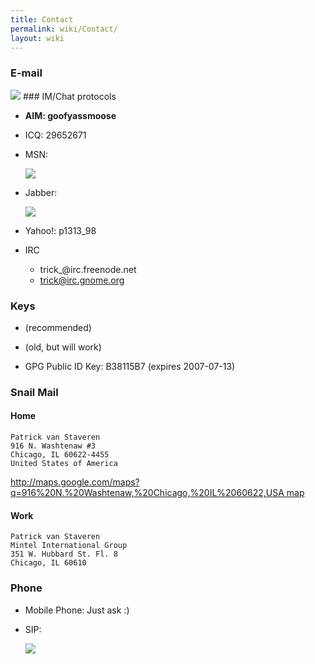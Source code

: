 ```yaml
---
title: Contact
permalink: wiki/Contact/
layout: wiki
---
```


### E-mail

<html>
<img src="/util/textimage.php?text=trick.fancy-a.vanstaveren.us&size=10">

</html>
### IM/Chat protocols

-   **AIM: goofyassmoose**
-   ICQ: 29652671
-   MSN:
    <html>
    <img src="/util/textimage.php?text=p_vanstaveren.fancy-a.hotmail.com&size=10">

    </html>
-   Jabber:
    <html>
    <img src="/util/textimage.php?text=goofyassmoose.fancy-a.jabber.org&size=10">

    </html>
-   Yahoo!: p1313\_98
-   IRC
    -   trick\_@irc.freenode.net
    -   trick@irc.gnome.org

### Keys

-   (recommended)

-   (old, but will work)

-   GPG Public ID Key: B38115B7 (expires 2007-07-13)

### Snail Mail

#### Home

`Patrick van Staveren`  
`916 N. Washtenaw #3`  
`Chicago, IL 60622-4455`  
`United States of America`

[http://maps.google.com/maps?q=916%20N.%20Washtenaw,%20Chicago,%20IL%2060622,USA
map](http://maps.google.com/maps?q=916%20N.%20Washtenaw,%20Chicago,%20IL%2060622,USA_map "wikilink")

#### Work

`Patrick van Staveren`  
`Mintel International Group`  
`351 W. Hubbard St. Fl. 8`  
`Chicago, IL 60610`

### Phone

-   Mobile Phone: Just ask :)
-   SIP:
    <html>
    <img src="/util/textimage.php?text=trickv.fancy-a.ekiga.net&size=10">

    </html>

